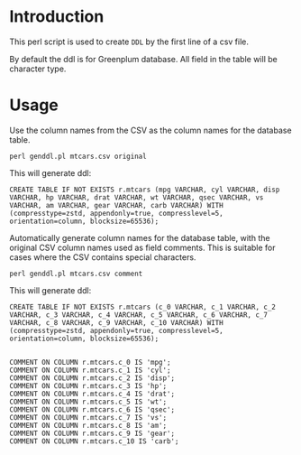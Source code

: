 # Introduction

This perl script is used to create `DDL` by the first line of a csv file.

By default the ddl is for Greenplum database. All field in the table will be character type.

# Usage

Use the column names from the CSV as the column names for the database table.

```
perl genddl.pl mtcars.csv original
```

This will generate ddl: 

```
CREATE TABLE IF NOT EXISTS r.mtcars (mpg VARCHAR, cyl VARCHAR, disp VARCHAR, hp VARCHAR, drat VARCHAR, wt VARCHAR, qsec VARCHAR, vs VARCHAR, am VARCHAR, gear VARCHAR, carb VARCHAR) WITH (compresstype=zstd, appendonly=true, compresslevel=5, orientation=column, blocksize=65536);
```

Automatically generate column names for the database table, with the original CSV column names used as field comments. This is suitable for cases where the CSV contains special characters.

```
perl genddl.pl mtcars.csv comment
```

This will generate ddl:

```
CREATE TABLE IF NOT EXISTS r.mtcars (c_0 VARCHAR, c_1 VARCHAR, c_2 VARCHAR, c_3 VARCHAR, c_4 VARCHAR, c_5 VARCHAR, c_6 VARCHAR, c_7 VARCHAR, c_8 VARCHAR, c_9 VARCHAR, c_10 VARCHAR) WITH (compresstype=zstd, appendonly=true, compresslevel=5, orientation=column, blocksize=65536);


COMMENT ON COLUMN r.mtcars.c_0 IS 'mpg';
COMMENT ON COLUMN r.mtcars.c_1 IS 'cyl';
COMMENT ON COLUMN r.mtcars.c_2 IS 'disp';
COMMENT ON COLUMN r.mtcars.c_3 IS 'hp';
COMMENT ON COLUMN r.mtcars.c_4 IS 'drat';
COMMENT ON COLUMN r.mtcars.c_5 IS 'wt';
COMMENT ON COLUMN r.mtcars.c_6 IS 'qsec';
COMMENT ON COLUMN r.mtcars.c_7 IS 'vs';
COMMENT ON COLUMN r.mtcars.c_8 IS 'am';
COMMENT ON COLUMN r.mtcars.c_9 IS 'gear';
COMMENT ON COLUMN r.mtcars.c_10 IS 'carb';
```